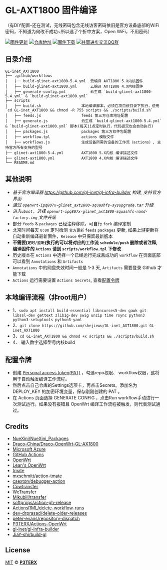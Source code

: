 # GL-AXT1800 固件编译
（有DIY配置-还在测试，无线密码包含无线访客密码依旧是官方设备底部的WiFi密码，不知道为何改不成功~所以选了个折中方案，Open WiFi，不用密码）

[![固件更新](https://img.shields.io/badge/dynamic/json?style=flat-square&label=固件更新&query=0.published_at&url=https%3A%2F%2Fapi.github.com%2Frepos%2Fshejiewu%2FGL-inet_AX1800_AXT1800%2Freleases)](https://github.com/shejiewu/GL-inet_AX1800_AXT1800/actions)
[![仓库地址](https://img.shields.io/badge/仓库地址-点我-brightgreen?style=flat-square)](https://github.com/shejiewu/GL-inet_AX1800_AXT1800)
[![固件下载](https://img.shields.io/badge/固件下载-点我-brightgreen?style=flat-square)](https://github.com/shejiewu/GL-inet_AX1800_AXT1800/releases)
[![共同进步交流QQ群](https://img.shields.io/badge/共同进步交流QQ群-303121713-brightgreen?style=flat-square)](https://jq.qq.com/?_wv=1027&k=JVYytZpL)


## 目录介绍

```tree
GL-inet_AXT1800
├── .github/workflows
│   ├── build-glinet-axt1800-5.4.yml  云编译 AXT1800 5.X内核固件
│   ├── build-glinet-axt1800.yml      云编译 AXT1800 4.X内核固件
│   ├── generate-config.yml           云生成 `build-glinet-axt1800-5.4.yml` & `build-glinet-axt1800.yml`
├── scripts
│   ├── build.sh                  本地编译脚本，必须在项目根目录下执行，使用 `cd GL-inet_AXT1800 && chmod -R 755 scripts && ./scripts/build.sh`
│   ├── feeds.js                  feeds 第三方仓库地址配置
│   ├── generate.js               云生成 `build-glinet-axt1800-5.4.yml` & `build-glinet-axt1800.yml` 脚本(每天11点定时执行，代码提交也会自动执行)
│   ├── packages.js               packages 第三方软件包配置
│   ├── workflow.tpl              actions 模板文件
│   ├── workflows.js              生成设备所需的设备的工作流（actions）, 支持官方所有支持的型号
├── glinet-axt1800-5-4.yml        AXT1800 5.X内核 编译描述文件
├── glinet-axt1800.yml            AXT1800 4.X内核 编译描述文件
└── README.md
```

## 其他说明

- *基于官方编译器 <https://github.com/gl-inet/gl-infra-builder> 构建, 支持官方界面*
- *通过  `openwrt-ipq807x-glinet_axt1800-squashfs-sysupgrade.tar` 升级*
- *进入`uboot`，选择 `openwrt-ipq807x-glinet_axt1800-squashfs-nand-factory.img` 文件升级*
- 部分 `feeds` & `packages` 已经注释移除，可自行 `fork` 编译定制
- 北京时间每天 `0:00` 定时检测 `官方更新` `feeds`  `packages` 更新, 如果上游更新将自动重新编译最新固件，`Release` 中只保留最新版本
- **不需要(`定时/监听`)执行的可以将对应的工作流 `schedule/push` 删除或者注释, 编译固件的 `Actions` 请到 `scripts/workflow.tpl` 下修改**
- 历史版本在 `Actions` 中选择一个已经运行完成且成功的 `workflow` 在页面底部可以看到 `Annotations` 和 `Artifacts`
- `Annotations` 中的网盘失效时间一般是 1-3 天, `Artifacts` 需要登录 Github 才能下载
- `Actions` 运行需要设置 `Actions Secrets`, 查看[配置令牌](#配置令牌)
## 本地编译流程（非root用户）
- 1、`sudo apt install build-essential libncurses5-dev gawk git libssl-dev gettext zlib1g-dev swig unzip time rsync python3 python3-setuptools python3-yaml`
- 2、`git clone https://github.com/shejiewu/GL-inet_AXT1800.git GL-inet_AXT1800`
- 3、`cd GL-inet_AXT1800 && chmod +x scripts && ./scripts/build.sh`
- 4、 输入数字选择型号内核build

## 配置令牌

- 创建 [Personal access token(PAT)](https://github.com/settings/tokens/new) ，勾选repo权限、 workflow权限，这将用于自动触发编译工作流程。
- 然后点击自己仓库的Settings选项卡，再点击Secrets。添加名为 DEPLOY_KEY 的加密环境变量，保存刚刚创建的 PAT 。
- 在 Actions 页面选择 GENERATE CONFIG ，点击Run workflow手动进行一次测试运行。如果没有报错且 OpenWrt 编译工作流程被触发，则代表测试通过。


## Credits
- [NueXini/NueXini_Packages](https://github.com/NueXini/NueXini_Packages)
- [Draco-China/Draco-OpenWrt-GL-AX1800](https://github.com/draco-china/Draco-OpenWrt-GL-AX1800)
- [Microsoft Azure](https://azure.microsoft.com)
- [GitHub Actions](https://github.com/features/actions)
- [OpenWrt](https://github.com/openwrt/openwrt)
- [Lean's OpenWrt](https://github.com/coolsnowwolf/lede)
- [tmate](https://github.com/tmate-io/tmate)
- [mxschmitt/action-tmate](https://github.com/mxschmitt/action-tmate)
- [csexton/debugger-action](https://github.com/csexton/debugger-action)
- [Cowtransfer](https://cowtransfer.com)
- [WeTransfer](https://wetransfer.com/)
- [Mikubill/transfer](https://github.com/Mikubill/transfer)
- [softprops/action-gh-release](https://github.com/softprops/action-gh-release)
- [ActionsRML/delete-workflow-runs](https://github.com/ActionsRML/delete-workflow-runs)
- [dev-drprasad/delete-older-releases](https://github.com/dev-drprasad/delete-older-releases)
- [peter-evans/repository-dispatch](https://github.com/peter-evans/repository-dispatch)
- [P3TERX/Actions-OpenWrt](https://github.com/P3TERX/Actions-OpenWrt)
- [gl-inet/gl-infra-builder](https://github.com/gl-inet/gl-infra-builder)
- [JiaY-shi/build-gl](https://github.com/JiaY-shi/build-gl.inet)

## License

[MIT](https://github.com/P3TERX/Actions-OpenWrt/blob/main/LICENSE) © [**P3TERX**](https://p3terx.com)
